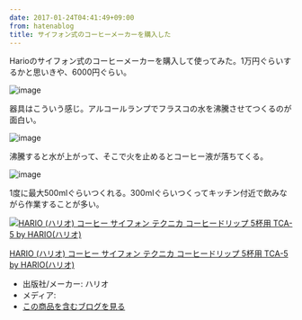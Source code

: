 ```yaml
---
date: 2017-01-24T04:41:49+09:00
from: hatenablog
title: サイフォン式のコーヒーメーカーを購入した
---
```


<p>Harioのサイフォン式のコーヒーメーカーを購入して使ってみた。1万円ぐらいするかと思いきや、6000円ぐらい。</p>

<p><img src="https://cloud.githubusercontent.com/assets/111689/22219926/039bd800-e1f0-11e6-82d3-88a7ad55210b.JPG" alt="image"></p>

<p>器具はこういう感じ。アルコールランプでフラスコの水を沸騰させてつくるのが面白い。</p>

<p><img src="https://cloud.githubusercontent.com/assets/111689/22219851/c7e3bada-e1ef-11e6-9c15-3534b2858d59.JPG" alt="image"></p>

<p>沸騰すると水が上がって、そこで火を止めるとコーヒー液が落ちてくる。</p>

<p><img src="https://cloud.githubusercontent.com/assets/111689/22219852/c808e7ba-e1ef-11e6-9e0d-907d9c8a11c6.JPG" alt="image"></p>

<p>1度に最大500mlぐらいつくれる。300mlぐらいつくってキッチン付近で飲みながら作業することが多い。</p>

<p></p><div class="hatena-asin-detail">
<a href="http://www.amazon.co.jp/exec/obidos/ASIN/B01L69NG90/r7kamura-22/"><img src="https://images-fe.ssl-images-amazon.com/images/I/41vwZt5YSBL._SL160_.jpg" class="hatena-asin-detail-image" alt="HARIO (ハリオ) コーヒー サイフォン テクニカ コーヒードリップ 5杯用 TCA-5 by HARIO(ハリオ)" title="HARIO (ハリオ) コーヒー サイフォン テクニカ コーヒードリップ 5杯用 TCA-5 by HARIO(ハリオ)"></a><div class="hatena-asin-detail-info">
<p class="hatena-asin-detail-title"><a href="http://www.amazon.co.jp/exec/obidos/ASIN/B01L69NG90/r7kamura-22/">HARIO (ハリオ) コーヒー サイフォン テクニカ コーヒードリップ 5杯用 TCA-5 by HARIO(ハリオ)</a></p>
<ul>
<li>
<span class="hatena-asin-detail-label">出版社/メーカー:</span> ハリオ</li>
<li>
<span class="hatena-asin-detail-label">メディア:</span> </li>
<li><a href="http://d.hatena.ne.jp/asin/B01L69NG90/r7kamura-22" target="_blank">この商品を含むブログを見る</a></li>
</ul>
</div>
<div class="hatena-asin-detail-foot"></div>
</div>


